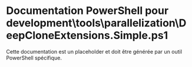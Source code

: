 # Documentation PowerShell pour development\tools\parallelization\DeepCloneExtensions.Simple.ps1

Cette documentation est un placeholder et doit être générée par un outil PowerShell spécifique.
